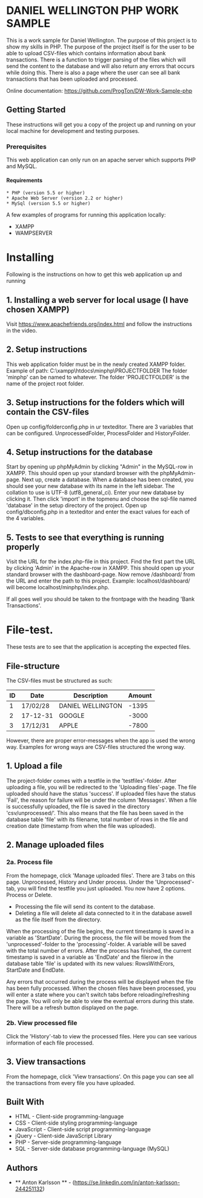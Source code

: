 # DANIEL WELLINGTON PHP WORK SAMPLE

This is a work sample for Daniel Wellington. The purpose of this project is to show my skills in PHP. The purpose of the project itself is for the user to be able to upload CSV-files which contains information about bank transactions. There is a function to trigger parsing of the files which will send the content to the database and will also return any errors that occurs while doing this. There is also a page where the user can see all bank transactions that has been uploaded and processed.

Online documentation: https://github.com/ProgTon/DW-Work-Sample-php

## Getting Started

These instructions will get you a copy of the project up and running on your local machine for development and testing purposes.

### Prerequisites

This web application can only run on an apache server which supports PHP and MySQL.

#### Requirements
```
* PHP (version 5.5 or higher)
* Apache Web Server (version 2.2 or higher)
* MySql (version 5.5 or higher)

```

A few examples of programs for running this application locally:

* XAMPP
* WAMPSERVER

# Installing

Following is the instructions on how to get this web application up and running

## 1. Installing a web server for local usage (I have chosen XAMPP)

Visit https://www.apachefriends.org/index.html and follow the instructions in the video.


## 2. Setup instructions

This web application folder must be in the newly created XAMPP folder.
Example of path: C:\xampp\htdocs\minphp\PROJECTFOLDER
The folder 'minphp' can be named to whatever.
The folder 'PROJECTFOLDER' is the name of the project root folder.


## 3. Setup instructions for the folders which will contain the CSV-files

Open up config/folderconfig.php in ur texteditor.
There are 3 variables that can be configured. UnprocessedFolder, ProcessFolder and HistoryFolder.

## 4. Setup instructions for the database

Start by opening up phpMyAdmin by clicking "Admin" in the MySQL-row in XAMPP.
This should open up your standard browser with the phpMyAdmin-page.
Next up, create a database. When a database has been created, you should see your new database with its name in the left sidebar. The collation to use is UTF-8 (utf8_general_ci).
Enter your new database by clicking it. Then click 'import' in the topmenu and choose the sql-file named 'database' in the setup directory of the project.
Open up config/dbconfig.php in a texteditor and enter the exact values for each of the 4 variables.

## 5. Tests to see that everything is running properly

Visit the URL for the index.php-file in this project.
Find the first part the URL by clicking 'Admin' in the Apache-row in XAMPP.
This should open up your standard browser with the dashboard-page.
Now remove /dashboard/ from the URL and enter the path to this project.
Example: localhost/dashboard/ will become localhost/minphp/index.php.

If all goes well you should be taken to the frontpage with the heading 'Bank Transactions'.


# File-test.
These tests are to see that the application is accepting the expected files.

## File-structure
The CSV-files must be structured as such:

| ID  | Date      | Description         | Amount    |
| --- | --------- | ------------------- | --------- |
| 1   | 17/02/28  | DANIEL WELLINGTON   | -1395     |
| 2   | 17-12-31  | GOOGLE              | -3000     |
| 3   | 17/12/31  | APPLE               | -7800     |


However, there are proper error-messages when the app is used the wrong way.
Examples for wrong ways are CSV-files structured the wrong way.


## 1. Upload a file

The project-folder comes with a testfile in the 'testfiles'-folder.
After uploading a file, you will be redirected to the 'Uploading files'-page. The file uploaded should have the status 'success'.
If uploaded files have the status 'Fail', the reason for failure will be under the column 'Messages'.
When a file is successfully uploaded, the file is saved in the directory 'csv/unprocessed/'.
This also means that the file has been saved in the database table 'file' with its
filename, total number of rows in the file and creation date (timestamp from when the file was uploaded).

## 2. Manage uploaded files

### 2a. Process file

From the homepage, click 'Manage uploaded files'.
There are 3 tabs on this page. Unprocessed, History and Under process.
Under the 'Unprocessed'-tab, you will find the testfile you just uploaded. You now have 2 options. Process or Delete.
* Processing the file will send its content to the database.
* Deleting a file will delete all data connected to it in the database aswell as the file itself from the directory.

When the processing of the file begins, the current timestamp is saved in a variable as 'StartDate'.
During the process, the file will be moved from the 'unprocessed'-folder to the 'processing'-folder.
A variable will be saved with the total number of errors.
After the process has finished, the current timestamp is saved in a variable as 'EndDate' and the filerow in the database table 'file' is updated with its new values: RowsWithErors, StartDate and EndDate.

Any errors that occurred during the process will be displayed when the file has been fully processed.
When the chosen files have been processed, you will enter a state where you can't switch tabs before reloading/refreshing the page.
You will only be able to view the eventual errors during this state. There will be a refresh button displayed on the page.

### 2b. View processed file

Click the 'History'-tab to view the processed files. Here you can see various information of each file processed.


## 3. View transactions

From the homepage, click 'View transactions'.
On this page you can see all the transactions from every file you have uploaded.


## Built With

* HTML - Client-side programming-language
* CSS - Client-side styling programming-language
* JavaScript - Client-side script programming-language
* jQuery - Client-side JavaScript Library
* PHP - Server-side programming-language
* SQL - Server-side database programming-language (MySQL)

## Authors

* ** Anton Karlsson ** - (https://se.linkedin.com/in/anton-karlsson-244251132)
